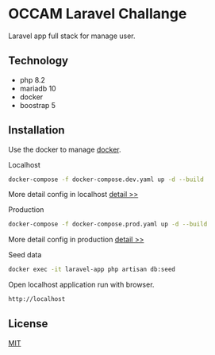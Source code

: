# OCCAM Laravel Challange

Laravel app full stack for manage user.

## Technology

-   php 8.2
-   mariadb 10
-   docker
-   boostrap 5

## Installation

Use the docker to manage [docker](https://www.docker.com/).

Localhost

```bash
docker-compose -f docker-compose.dev.yaml up -d --build
```

More detail config in localhost [detail >>](https://docs.google.com/document/d/1hnPrc-Z2h8u7D_cXPeGZGtX3m3LuIiuoEMIx7YpRh8c/edit?tab=t.0#bookmark=id.wcsnpnh2qgos)

Production

```bash
docker-compose -f docker-compose.prod.yaml up -d --build
```

More detail config in production [detail >>](https://docs.google.com/document/d/1hnPrc-Z2h8u7D_cXPeGZGtX3m3LuIiuoEMIx7YpRh8c/edit?tab=t.0#bookmark=id.hecr17v4f5s0)

Seed data

```bash
docker exec -it laravel-app php artisan db:seed
```

Open localhost application run with browser.

```bash
http://localhost
```

## License

[MIT](https://choosealicense.com/licenses/mit/)
